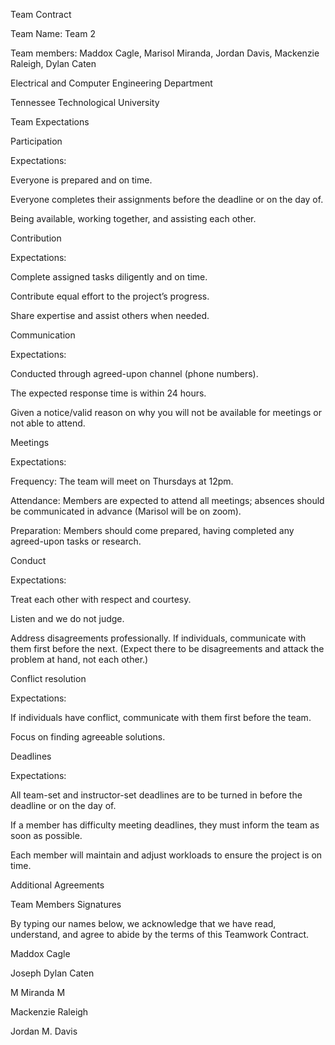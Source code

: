 Team Contract 

 

Team Name: Team 2 

Team members: Maddox Cagle, Marisol Miranda, Jordan Davis, Mackenzie Raleigh, Dylan Caten 

Electrical and Computer Engineering Department 

Tennessee Technological University 

 

Team Expectations 

Participation 

Expectations: 

Everyone is prepared and on time. 

Everyone completes their assignments before the deadline or on the day of. 

Being available, working together, and assisting each other. 

Contribution 

Expectations: 

Complete assigned tasks diligently and on time. 

Contribute equal effort to the project’s progress. 

Share expertise and assist others when needed. 

Communication 

Expectations: 

Conducted through agreed-upon channel (phone numbers). 

The expected response time is within 24 hours. 

Given a notice/valid reason on why you will not be available for meetings or not able to attend.  

Meetings 

Expectations: 

Frequency: The team will meet on Thursdays at 12pm.  

Attendance: Members are expected to attend all meetings; absences should be communicated in advance (Marisol will be on zoom). 

Preparation: Members should come prepared, having completed any agreed-upon tasks or research. 

Conduct  

Expectations: 

Treat each other with respect and courtesy. 

Listen and we do not judge.  

Address disagreements professionally. If individuals, communicate with them first before the next. (Expect there to be disagreements and attack the problem at hand, not each other.)  

Conflict resolution 

Expectations: 

If individuals have conflict, communicate with them first before the team. 

Focus on finding agreeable solutions. 

Deadlines 

Expectations: 

All team-set and instructor-set deadlines are to be turned in before the deadline or on the day of. 

If a member has difficulty meeting deadlines, they must inform the team as soon as possible. 

Each member will maintain and adjust workloads to ensure the project is on time.  

 

Additional Agreements 

 

Team Members Signatures 

By typing our names below, we acknowledge that we have read, understand, and agree to abide by the terms of this Teamwork Contract. 

Maddox Cagle 

Joseph Dylan Caten 

M Miranda M

Mackenzie Raleigh 

Jordan M. Davis 
